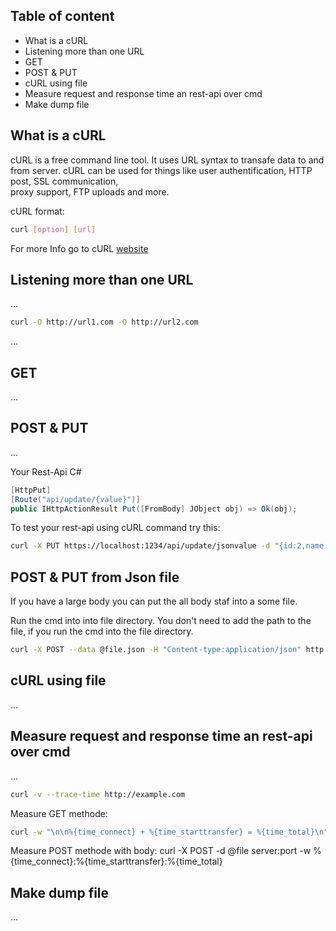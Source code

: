 ## Table of content
* What is a cURL
* Listening more than one URL
* GET
* POST & PUT
* cURL using file
* Measure request and response time an rest-api over cmd
* Make dump file

## What is a cURL

cURL is a free command line tool. It uses URL syntax to transafe data to and from server. cURL can be used for things like user authentification, HTTP post, SSL communication,<br/>
proxy support, FTP uploads and more.

cURL format:

```bash
curl [option] [url]
```
For more Info go to cURL [website](https://curl.se/docs/manpage.html)

## Listening more than one URL

...

```bash
curl -O http://url1.com -O http://url2.com
```
...
## GET
...
## POST & PUT
...

Your Rest-Api C#
```c#
[HttpPut]
[Route("api/update/{value}")]
public IHttpActionResult Put([FromBody] JObject obj) => Ok(obj);
```

To test your rest-api using cURL command try this:

```bash
curl -X PUT https://localhost:1234/api/update/jsonvalue -d "{id:2,name:test}"
```
## POST & PUT from Json file

If you have a large body you can put the all body staf into a some file. 

Run the cmd into into file directory. You don't need to add the path to the file, if you run the cmd into the file directory.

```bash
curl -X POST --data @file.json -H "Content-type:application/json" http://127.0.0/api/../
```

## cURL using file
...
## Measure request and response time an rest-api over cmd

...

```bash
curl -v --trace-time http://example.com
```

Measure GET methode:

```bash
curl -w "\n\n%{time_connect} + %{time_starttransfer} = %{time_total}\n" www.google.com 
```

Measure POST methode with body:
curl -X POST -d @file server:port -w %{time_connect}:%{time_starttransfer}:%{time_total}

## Make dump file
...
